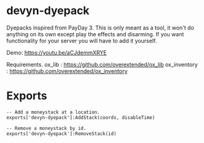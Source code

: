 # devyn-dyepack

Dyepacks inspired from PayDay 3.
This is only meant as a tool, it won't do anything on its own except play the effects and disarming.
If you want functionality for your server you will have to add it yourself.

Demo: https://youtu.be/aCJdemmXRYE

Requirements.
ox_lib : https://github.com/overextended/ox_lib
ox_inventory : https://github.com/overextended/ox_inventory

# Exports
```
-- Add a moneystack at a location.
exports['devyn-dyepack']:AddStack(coords, disableTime)

-- Remove a moneystack by id.
exports['devyn-dyepack']:RemoveStack(id)
```
